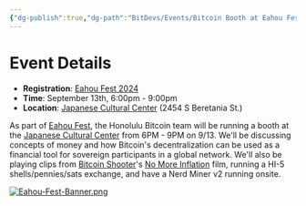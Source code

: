 ```yaml
---
{"dg-publish":true,"dg-path":"BitDevs/Events/Bitcoin Booth at Eahou Fest.md","permalink":"/bit-devs/events/bitcoin-booth-at-eahou-fest/","title":"Bitcoin Booth at Eahou Fest","tags":["bitcoin","event"],"noteIcon":"3","created":"2024-09-09T15:04:24.217-10:00","updated":"2024-09-09T15:22:47.942-10:00"}
---
```




# Event Details

- **Registration**: [Eahou Fest 2024](https://secure.givelively.org/event/purple-maia-foundation/eahou-fest-2024)
- **Time**: September 13th, 6:00pm - 9:00pm
- **Location**: [Japanese Cultural Center](https://maps.app.goo.gl/cVZ6H39rXQdBaVEN6?g_st=com.google.maps.preview.copy) (2454 S Beretania St.)

As part of [Eahou Fest](https://purplemaia.org/eahoufest/), the Honolulu Bitcoin team will be running a booth at the [Japanese Cultural Center](https://www.jcchawaii.org/) from 6PM - 9PM on 9/13. We'll be discussing concepts of money and how Bitcoin's decentralization can be used as a financial tool for sovereign participants in a global network. We'll also be playing clips from [Bitcoin Shooter](https://x.com/bitcoinshooter)'s [No More Inflation](https://bitcoinshooter.com/) film, running a HI-5 shells/pennies/sats exchange, and have a Nerd Miner v2 running onsite. 

[![Eahou-Fest-Banner.png](/img/user/para/artifacts/Eahou-Fest-Banner.png)](https://purplemaia.org/eahoufest/)